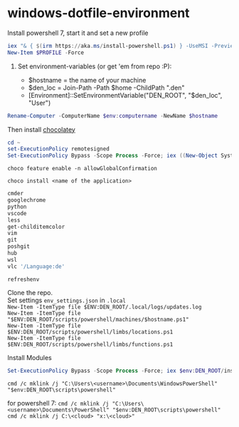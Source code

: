 # windows-dotfile-environment

Install powershell 7, start it and set a new profile

```powershell
iex "& { $(irm https://aka.ms/install-powershell.ps1) } -UseMSI -Preview"
New-Item $PROFILE -Force
```

1. Set environment-variables (or get 'em from repo :P):

    - $hostname = the name of your machine
    - $den_loc = Join-Path -Path $home -ChildPath "\.den"
    - [Environment]::SetEnvironmentVariable("DEN_ROOT", "$den_loc", "User")

```powershell
Rename-Computer -ComputerName $env:computername -NewName $hostname
```

Then install [chocolatey](https://chocolatey.org/)

```powershell
cd ~
set-ExecutionPolicy remotesigned
Set-ExecutionPolicy Bypass -Scope Process -Force; iex ((New-Object System.Net.WebClient).DownloadString('https://chocolatey.org/install.ps1'))
```

`choco feature enable -n allowGlobalConfirmation`

`choco install <name of the application>`

```powershell
cmder
googlechrome
python
vscode
less
get-childitemcolor
vim
git
poshgit
hub
wsl
vlc '/Language:de'
```

`refreshenv`

Clone the repo.\
Set settings `env_settings.json` in `.local`\
`New-Item -ItemType file $ENV:DEN_ROOT/.local/logs/updates.log`\
`New-Item -ItemType file "$ENV:DEN_ROOT/scripts/powershell/machines/$hostname.ps1"`\
`New-Item -ItemType file $ENV:DEN_ROOT/scripts/powershell/limbs/locations.ps1`\
`New-Item -ItemType file $ENV:DEN_ROOT/scripts/powershell/limbs/functions.ps1`

Install Modules

```powershell
Set-ExecutionPolicy Bypass -Scope Process -Force; iex $env:DEN_ROOT/install/windows/powershell_modules.ps1
```

`cmd /c mklink /j "C:\Users\<username>\Documents\WindowsPowerShell" "$env:DEN_ROOT\scripts\powershell"`

for powershell 7:
`cmd /c mklink /j "C:\Users\<username>\Documents\PowerShell" "$env:DEN_ROOT\scripts\powershell"`
`cmd /c mklink /j C:\<cloud> "x:\<cloud>"`
